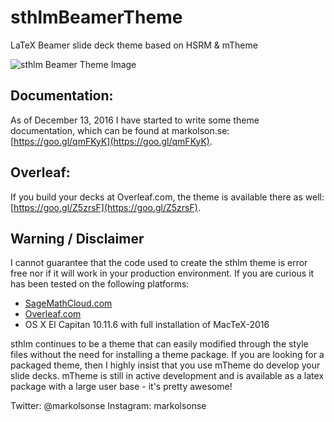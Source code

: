 # sthlmBeamerTheme
LaTeX Beamer slide deck theme based on HSRM & mTheme

![sthlm Beamer Theme Image](https://github.com/markolsonse/sthlmBeamerTheme/blob/master/screenshots/sthlm_2_screenshots-1.png)

## Documentation: 

As of December 13, 2016 I have started to write some theme documentation, which can be found at markolson.se: [https://goo.gl/qmFKyK](https://goo.gl/qmFKyK).

## Overleaf: 

If you build your decks at Overleaf.com, the theme is available there as well: [https://goo.gl/Z5zrsF](https://goo.gl/Z5zrsF).

## Warning / Disclaimer

I cannot guarantee that the code used to create the sthlm theme is error free nor if it will work in your production environment. If you are curious it has been tested on the following platforms:
- [SageMathCloud.com](https://goo.gl/cvUahe)
- [Overleaf.com](https://goo.gl/nYG3Kq)
- OS X El Capitan 10.11.6 with full installation of MacTeX-2016

sthlm continues to be a theme that can easily modified through the style files without the need for installing a theme package. If you are looking for a packaged theme, then I highly insist that you use mTheme do develop your slide decks. mTheme is still in active development and is available as a latex package with a large user base - it's pretty awesome!

Twitter: @markolsonse
Instagram: markolsonse



